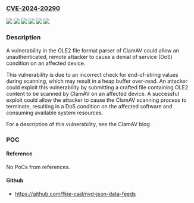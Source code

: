 ### [CVE-2024-20290](https://cve.mitre.org/cgi-bin/cvename.cgi?name=CVE-2024-20290)
![](https://img.shields.io/static/v1?label=Product&message=Cisco%20Secure%20Endpoint%20Private%20Cloud%20Administration%20Portal&color=blue)
![](https://img.shields.io/static/v1?label=Product&message=Cisco%20Secure%20Endpoint%20Private%20Cloud%20Console&color=blue)
![](https://img.shields.io/static/v1?label=Product&message=Cisco%20Secure%20Endpoint&color=blue)
![](https://img.shields.io/static/v1?label=Version&message=%3D%206.0.9%20&color=brighgreen)
![](https://img.shields.io/static/v1?label=Version&message=%3D%20N%2FA%20&color=brighgreen)
![](https://img.shields.io/static/v1?label=Vulnerability&message=Buffer%20Over-read&color=brighgreen)

### Description

A vulnerability in the OLE2 file format parser of ClamAV could allow an unauthenticated, remote attacker to cause a denial of service (DoS) condition on an affected device. This vulnerability is due to an incorrect check for end-of-string values during scanning, which may result in a heap buffer over-read. An attacker could exploit this vulnerability by submitting a crafted file containing OLE2 content to be scanned by ClamAV on an affected device. A successful exploit could allow the attacker to cause the ClamAV scanning process to terminate, resulting in a DoS condition on the affected software and consuming available system resources. For a description of this vulnerability, see the ClamAV blog .

### POC

#### Reference
No PoCs from references.

#### Github
- https://github.com/fkie-cad/nvd-json-data-feeds

